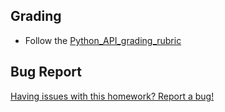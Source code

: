## Grading

* Follow the [Python_API_grading_rubric](../Instructions/Python_API_grading_rubric.pdf)

## Bug Report

[Having issues with this homework? Report a bug!](https://bit.ly/3a05rXI)
